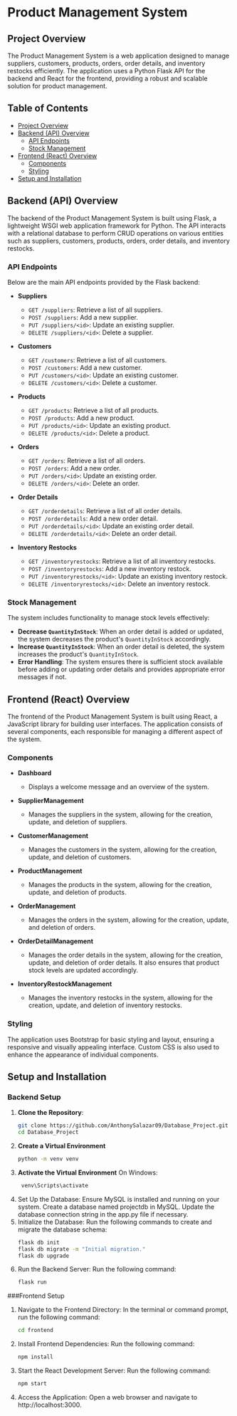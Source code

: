 # Product Management System

## Project Overview

The Product Management System is a web application designed to manage suppliers, customers, products, orders, order details, and inventory restocks efficiently. The application uses a Python Flask API for the backend and React for the frontend, providing a robust and scalable solution for product management.

## Table of Contents

- [Project Overview](#project-overview)
- [Backend (API) Overview](#backend-api-overview)
  - [API Endpoints](#api-endpoints)
  - [Stock Management](#stock-management)
- [Frontend (React) Overview](#frontend-react-overview)
  - [Components](#components)
  - [Styling](#styling)
- [Setup and Installation](#setup-and-installation)

## Backend (API) Overview

The backend of the Product Management System is built using Flask, a lightweight WSGI web application framework for Python. The API interacts with a relational database to perform CRUD operations on various entities such as suppliers, customers, products, orders, order details, and inventory restocks.

### API Endpoints

Below are the main API endpoints provided by the Flask backend:

- **Suppliers**
  - `GET /suppliers`: Retrieve a list of all suppliers.
  - `POST /suppliers`: Add a new supplier.
  - `PUT /suppliers/<id>`: Update an existing supplier.
  - `DELETE /suppliers/<id>`: Delete a supplier.

- **Customers**
  - `GET /customers`: Retrieve a list of all customers.
  - `POST /customers`: Add a new customer.
  - `PUT /customers/<id>`: Update an existing customer.
  - `DELETE /customers/<id>`: Delete a customer.

- **Products**
  - `GET /products`: Retrieve a list of all products.
  - `POST /products`: Add a new product.
  - `PUT /products/<id>`: Update an existing product.
  - `DELETE /products/<id>`: Delete a product.

- **Orders**
  - `GET /orders`: Retrieve a list of all orders.
  - `POST /orders`: Add a new order.
  - `PUT /orders/<id>`: Update an existing order.
  - `DELETE /orders/<id>`: Delete an order.

- **Order Details**
  - `GET /orderdetails`: Retrieve a list of all order details.
  - `POST /orderdetails`: Add a new order detail.
  - `PUT /orderdetails/<id>`: Update an existing order detail.
  - `DELETE /orderdetails/<id>`: Delete an order detail.

- **Inventory Restocks**
  - `GET /inventoryrestocks`: Retrieve a list of all inventory restocks.
  - `POST /inventoryrestocks`: Add a new inventory restock.
  - `PUT /inventoryrestocks/<id>`: Update an existing inventory restock.
  - `DELETE /inventoryrestocks/<id>`: Delete an inventory restock.

### Stock Management

The system includes functionality to manage stock levels effectively:
- **Decrease `QuantityInStock`**: When an order detail is added or updated, the system decreases the product's `QuantityInStock` accordingly.
- **Increase `QuantityInStock`**: When an order detail is deleted, the system increases the product's `QuantityInStock`.
- **Error Handling**: The system ensures there is sufficient stock available before adding or updating order details and provides appropriate error messages if not.

## Frontend (React) Overview

The frontend of the Product Management System is built using React, a JavaScript library for building user interfaces. The application consists of several components, each responsible for managing a different aspect of the system.

### Components

- **Dashboard**
  - Displays a welcome message and an overview of the system.
  
- **SupplierManagement**
  - Manages the suppliers in the system, allowing for the creation, update, and deletion of suppliers.

- **CustomerManagement**
  - Manages the customers in the system, allowing for the creation, update, and deletion of customers.

- **ProductManagement**
  - Manages the products in the system, allowing for the creation, update, and deletion of products.

- **OrderManagement**
  - Manages the orders in the system, allowing for the creation, update, and deletion of orders.

- **OrderDetailManagement**
  - Manages the order details in the system, allowing for the creation, update, and deletion of order details. It also ensures that product stock levels are updated accordingly.

- **InventoryRestockManagement**
  - Manages the inventory restocks in the system, allowing for the creation, update, and deletion of inventory restocks.

### Styling

The application uses Bootstrap for basic styling and layout, ensuring a responsive and visually appealing interface. Custom CSS is also used to enhance the appearance of individual components.

## Setup and Installation

### Backend Setup

1. **Clone the Repository**:
   ```bash
   git clone https://github.com/AnthonySalazar09/Database_Project.git
   cd Database_Project
2. **Create a Virtual Environment**
   ```bash
   python -m venv venv

3. **Activate the Virtual Environment**
   On Windows:
   ```bash
    venv\Scripts\activate
4. Set Up the Database:
   Ensure MySQL is installed and running on your system.
   Create a database named projectdb in MySQL.
   Update the database connection string in the app.py file if necessary.
5. Initialize the Database:
  Run the following commands to create and migrate the database schema:
    ```bash
    flask db init
    flask db migrate -m "Initial migration."
    flask db upgrade

6. Run the Backend Server:
    Run the following command:
    ```bash
    flask run

###Frontend Setup

1. Navigate to the Frontend Directory:
In the terminal or command prompt, run the following command:

    ```bash
    cd frontend
2. Install Frontend Dependencies:
Run the following command:

    ```bash
    npm install
3. Start the React Development Server:
Run the following command:

    ```bash
    npm start
4. Access the Application:
Open a web browser and navigate to http://localhost:3000.


